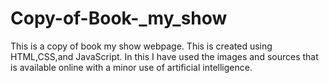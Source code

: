 # Copy-of-Book-_my_show
This is a copy of book my show webpage. This is created using HTML,CSS,and JavaScript. In this I have used the images and sources that is available online with a minor use of artificial intelligence.

